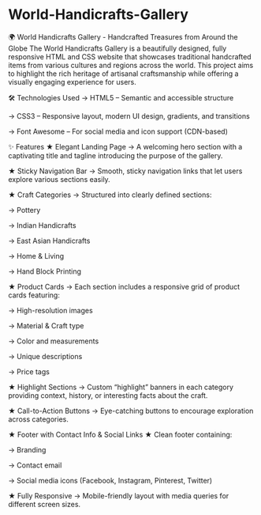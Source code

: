 # World-Handicrafts-Gallery
🌍 World Handicrafts Gallery - Handcrafted Treasures from Around the Globe
The World Handicrafts Gallery is a beautifully designed, fully responsive HTML and CSS website that showcases traditional handcrafted items from various cultures and regions across the world. This project aims to highlight the rich heritage of artisanal craftsmanship while offering a visually engaging experience for users.

🛠️ Technologies Used
→ HTML5 – Semantic and accessible structure

→ CSS3 – Responsive layout, modern UI design, gradients, and transitions

→ Font Awesome – For social media and icon support (CDN-based)

✨ Features
★ Elegant Landing Page
→ A welcoming hero section with a captivating title and tagline introducing the purpose of the gallery.

★ Sticky Navigation Bar
→ Smooth, sticky navigation links that let users explore various sections easily.

★ Craft Categories
→ Structured into clearly defined sections:

→ Pottery

→ Indian Handicrafts

→ East Asian Handicrafts

→ Home & Living

→ Hand Block Printing

★ Product Cards
→ Each section includes a responsive grid of product cards featuring:

→ High-resolution images

→ Material & Craft type

→ Color and measurements

→ Unique descriptions

→ Price tags

★ Highlight Sections
→ Custom “highlight” banners in each category providing context, history, or interesting facts about the craft.

★ Call-to-Action Buttons
→ Eye-catching buttons to encourage exploration across categories.

★ Footer with Contact Info & Social Links
★ Clean footer containing:

→ Branding

→ Contact email

→ Social media icons (Facebook, Instagram, Pinterest, Twitter)

★ Fully Responsive
→ Mobile-friendly layout with media queries for different screen sizes.


